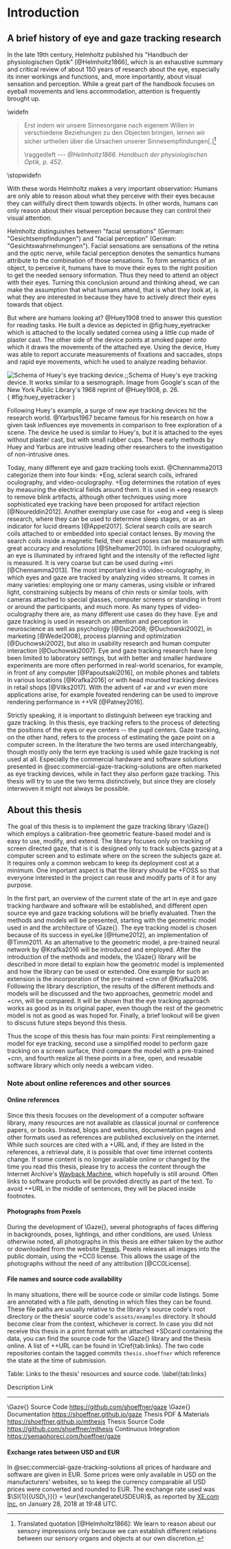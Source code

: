 # Introduction

## A brief history of eye and gaze tracking research

In the late 19th century, Helmholtz published his "Handbuch der physiologischen
Optik" [@Helmholtz1866], which is an exhaustive summary and critical review of
about 150 years of research about the eye, especially its inner workings and
functions, and, more importantly, about visual sensation and perception. While
a great part of the handbook focuses on eyeball movements and lens
accommodation, attention is frequently brought up.

\widefn

> Erst indem wir unsere Sinnesorgane nach eigenem Willen in verschiedene
> Beziehungen zu den Objecten bringen, lernen wir sicher urtheilen über die
> Ursachen unserer Sinnesempfindungen\[.\][^translationhelmholtz]
>
> \raggedleft --- <cite>@Helmholtz1866. Handbuch der physiologischen Optik,
> p. 452.</cite>


[^translationhelmholtz]: Translated quotation [@Helmholtz1866]: We learn to
  reason about our sensory impressions only because we can establish different
  relations between our sensory organs and objects at our own discretion.

\stopwidefn

With these words Helmholtz makes a very important observation: Humans are
only able to reason about what they perceive with their eyes because they
can willfully direct them towards objects. In other words,
humans can only reason about their visual perception because they can control
their visual attention.

Helmholtz distinguishes between "facial sensations" (German:
"Gesichtsempfindungen") and "facial perception" (German:
"Gesichtswahrnehmungen"). Facial sensations are sensations of the retina and
the optic nerve, while facial perception denotes the semantics humans attribute
to the combination of those sensations. To form semantics of an object, to
perceive it, humans have to move their eyes to the right position to get the
needed sensory information. Thus they need to attend an object with their eyes.
Turning this conclusion around and thinking ahead, we can make the assumption that
what humans attend, that is what they look at, is what they are interested in because
they have to actively direct their eyes towards that object.

But where are humans looking at? @Huey1908 tried to answer this question for
reading tasks. He built a device as depicted in @fig:huey_eyetracker which is attached to
the locally sedated cornea using a little cup made of plaster cast. The other
side of the device points at smoked paper onto which it draws the movements of
the attached eye. Using the device, Huey was able to report accurate
measurements of fixations and saccades, stops and rapid eye movements,
which he used to analyze reading behavior.

![Schema of Huey's eye tracking device.;;Schema of Huey's eye tracking device.
It works similar to a seismograph. Image from Google's scan of the New York
Public Library's 1968 reprint of
@Huey1908, p. 26.](huey_eyetracker.png){ #fig:huey_eyetracker }

Following Huey's example, a surge of new eye tracking devices hit the research
world. @Yarbus1967 became famous for his research on how a given task
influences eye movements in comparison to free exploration of a scene. The device he
used is similar to Huey's, but it is attached to the eyes without plaster cast,
but with small rubber cups. These early methods by Huey and Yarbus are
intrusive leading other researchers to the investigation of non-intrusive ones.

Today, many different eye and gaze tracking tools exist. @Chennamma2013
categorize them into four kinds: +Eog, scleral search coils, infrared
oculography, and video-oculography. +Eog determines the rotation of eyes by
measuring the electrical fields around them. It is used in +eeg research to
remove blink artifacts, although other techniques using more sophisticated eye
tracking have been proposed for artifact rejection [@Noureddin2012]. Another
exemplary use case for +eog and +eeg is sleep research, where they can be used
to determine sleep stages, or as an indicator for lucid dreams [@Appel2017].
Scleral search coils are search coils attached to or embedded into special
contact lenses. By moving the search coils inside a magnetic field, their exact
poses can be measured with great accuracy and resolutions [@Shelhamer2010].
In infrared oculography, an eye is illuminated by infrared light and the
intensity of the reflected light is measured. It is very coarse but can be used
during +mri [@Chennamma2013]. The most important kind is video-oculography,
in which eyes and gaze are tracked by analyzing video streams. It comes in many
varieties: employing one or many cameras, using visible or infrared light,
constraining subjects by means of chin rests or similar tools, with cameras
attached to special glasses, computer screens or standing in front or around
the participants, and much more. As many types of video-oculography there are,
as many different use cases do they have. Eye and gaze tracking is used in
research on attention and perception in neuroscience as well as psychology
[@Duc2008; @Duchowski2002], in marketing [@Wedel2008], process planning and
optimization [@Duchowski2002], but also in usability research and human
computer interaction [@Duchowski2007]. Eye and gaze tracking research have long
been limited to laboratory settings, but with better and smaller hardware
experiments are more often performed in real-world scenarios, for example, in
front of any computer [@Papoutsaki2016], on mobile phones and tablets in various
locations [@Krafka2016] or with head mounted tracking devices in retail shops
[@Vilks2017]. With the advent of +ar and +vr even more
applications arise, for example foveated rendering can be used to improve rendering
performance in ++VR [@Patney2016].

Strictly speaking, it is important to distinguish between eye tracking and gaze tracking.
In this thesis, eye tracking refers to the process of detecting the
positions of the eyes or eye centers -- the pupil centers. Gaze tracking, on the
other hand, refers to the process of estimating the gaze point on a computer
screen. In the literature the two terms are used interchangeably, though mostly only the
term eye tracking is used while gaze tracking is not used at all. Especially
the commercial hardware and software solutions presented in
@sec:commercial-gaze-tracking-solutions are often marketed as eye tracking
devices, while in fact they also perform gaze tracking. This thesis will try to
use the two terms distinctively, but since they are closely interwoven it might not
always be possible.


## About this thesis

The goal of this thesis is to implement the gaze tracking library \Gaze{} which employs
a calibration-free geometric feature-based model and is easy to use, modify, and extend. The
library focuses only on tracking of screen directed gaze, that is it is designed only
to track subjects gazing at a computer screen and to estimate where on the screen
the subjects gaze at. It requires only a common webcam to keep its
deployment cost at a minimum. One important aspect is that the library
should be +FOSS so that everyone interested in the project can reuse and
modify parts of it for any purpose.

In the first part, an overview of the current state of the art
in eye and gaze tracking hardware and software will be established, and different open source eye and gaze tracking
solutions will be briefly evaluated. Then the methods
and models will be presented, starting with the geometric model used in
and the architecture of \Gaze{}.
The eye tracking model is chosen because of its success in eyeLike
[@Hume2012], an implementation of @Timm2011. As an alternative to the
geometric model, a pre-trained neural network by @Krafka2016 will be
introduced and employed. After the introduction of the methods and models, the \Gaze{} library
will be described in more detail to explain how the geometric model is
implemented and how the library can be used or extended. One example for such
an extension is the incorporation of the pre-trained +cnn of @Krafka2016.
Following the library description, the results of the different methods and
models will be discussed and the two approaches, geometric model and +cnn, will
be compared. It will be shown that the eye tracking approach works as good as
in its original paper, even though the rest of the geometric model
is not as good as was hoped for. Finally, a brief lookout will be given to
discuss future steps beyond this thesis.

Thus the scope of this thesis has four main points: First reimplementing a
model for eye tracking, second use a simplified model to perform gaze tracking
on a screen surface, third compare the model with a pre-trained +cnn, and
fourth realize all these points in a free, open, and reusable software library
which only needs a webcam video.


### Note about online references and other sources


#### Online references

Since this thesis focuses on the development of a computer software
library, many resources are not available as classical journal or conference
papers, or books. Instead, blogs and websites, documentation pages and other
formats used as references are published exclusively on the internet. While
such sources are cited with a +URL and, if they are listed in the references, a retrieval
date, it is possible that over time internet contents change. If some content is no
longer available online or changed by the time you read this thesis, please try
to access the content through the Internet Archive's [Wayback
Machine](https://archive.org/web), which hopefully is still around. Often links to software products
will be provided directly as part of the text. To avoid ++URL in the
middle of sentences, they will be placed inside footnotes.


#### Photographs from Pexels

During the development of \Gaze{}, several photographs of faces differing in
backgrounds, poses, lightings, and other conditions, are used. Unless otherwise
noted, all photographs in this thesis are either taken by the author or
downloaded from the website [Pexels](https://pexels.com). Pexels releases all
images into the public domain, using the +CC0 license. This allows
the usage of the photographs without the need of any attribution [@CC0License].


#### File names and source code availability

In many situations, there will be source code or similar code listings. Some are
annotated with a file path, denoting in which files they can be found. These
file paths are usually relative to the library's source code's root directory or
the thesis' source code's `assets/examples` directory. It should become clear
from the context, whichever is correct. In case you did not receive this thesis
in a print format with an attached +SDcard containing the data, you can find the source code for the
\Gaze{} library and the thesis online.
A list of ++URL can be found in \Cref{tab:links}. The two code repositories
contain the tagged commits `thesis.shoeffner` which reference the state at the
time of submission.


Table: Links to the thesis' resources and source code. \label{tab:links}

Description            Link
---------------------- ------------------------------------------
\Gaze{} Source Code    https://github.com/shoeffner/gaze
\Gaze{} Documentation  https://shoeffner.github.io/gaze
Thesis PDF & Materials https://shoeffner.github.io/mthesis
Thesis Source Code     https://github.com/shoeffner/mthesis
Continuous Integration https://semaphoreci.com/hoeffner/gaze


#### Exchange rates between USD and EUR

In @sec:commercial-gaze-tracking-solutions all prices of hardware and
software are given in EUR. Some prices were only available in USD on the
manufacturers' websites, so to keep the currency comparable all USD prices were
converted and rounded to EUR. The exchange rate used was $\SI{1}[{USD\,}]{} =
\eur{\exchangerateUSDEUR}$, as reported by [XE.com Inc.](https://xe.com) on January 28, 2018 at
19:48 UTC.
